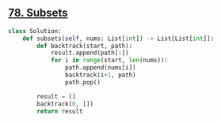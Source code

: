 ## [78. Subsets](https://leetcode.com/problems/subsets/)

```python
class Solution:
    def subsets(self, nums: List[int]) -> List[List[int]]:
        def backtrack(start, path):
            result.append(path[:])
            for i in range(start, len(nums)):
                path.append(nums[i])
                backtrack(i+1, path)
                path.pop()

        result = []
        backtrack(0, [])
        return result
```

